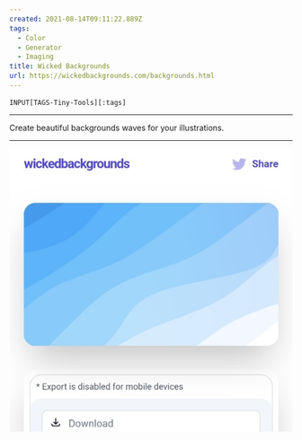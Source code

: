 ```yaml
---
created: 2021-08-14T09:11:22.889Z
tags: 
  - Color
  - Generator
  - Imaging
title: Wicked Backgrounds
url: https://wickedbackgrounds.com/backgrounds.html
---
```

```meta-bind
INPUT[TAGS-Tiny-Tools][:tags]
```

___
Create beautiful backgrounds waves for your illustrations.
___

![](_attachments/wicked-backgrounds.jpg)
